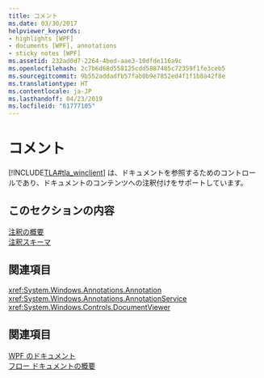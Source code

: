 ```yaml
---
title: コメント
ms.date: 03/30/2017
helpviewer_keywords:
- highlights [WPF]
- documents [WPF], annotations
- sticky notes [WPF]
ms.assetid: 232ad0d7-2264-4bed-aae3-10dfde116a9c
ms.openlocfilehash: 2c7b6d68d558125cdd5887485c72359f1fe3ceb5
ms.sourcegitcommit: 9b552addadfb57fab0b9e7852ed4f1f1b8a42f8e
ms.translationtype: HT
ms.contentlocale: ja-JP
ms.lasthandoff: 04/23/2019
ms.locfileid: "61777105"
---
```

# <a name="annotations"></a>コメント
[!INCLUDE[TLA#tla_winclient](../../../../includes/tlasharptla-winclient-md.md)] は、ドキュメントを参照するためのコントロールであり、ドキュメントのコンテンツへの注釈付けをサポートしています。  
  
## <a name="in-this-section"></a>このセクションの内容  
 [注釈の概要](annotations-overview.md)  
  [注釈スキーマ](annotations-schema.md)  
  
## <a name="reference"></a>関連項目  
 <xref:System.Windows.Annotations.Annotation>  
  <xref:System.Windows.Annotations.AnnotationService>  
  <xref:System.Windows.Controls.DocumentViewer>  
  
## <a name="related-sections"></a>関連項目  
 [WPF のドキュメント](documents-in-wpf.md)  
  [フロー ドキュメントの概要](flow-document-overview.md)
